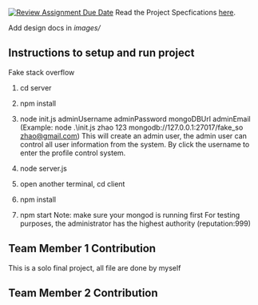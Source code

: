 [![Review Assignment Due Date](https://classroom.github.com/assets/deadline-readme-button-24ddc0f5d75046c5622901739e7c5dd533143b0c8e959d652212380cedb1ea36.svg)](https://classroom.github.com/a/yUJWOw2_)
Read the Project Specfications [here](https://docs.google.com/document/d/1zZjNk9cbNLz0mp_-YtyZxhMzUph97fVgCkSE4u2k5EA/edit?usp=sharing).

Add design docs in *images/*

## Instructions to setup and run project
Fake stack overflow
1. cd server
2. npm install
3. node init.js adminUsername adminPassword mongoDBUrl adminEmail 
   (Example: node .\init.js zhao 123 mongodb://127.0.0.1:27017/fake_so zhao@gmail.com) 
   This will create an admin user, the admin user can control all user information from the system. By click the username to enter the profile control system.

4. node server.js
5. open another terminal, cd client
6. npm install
7. npm start
Note: make sure your mongod is running first
For testing purposes, the administrator has the highest authority (reputation:999)

## Team Member 1 Contribution

This is a solo final project, all file are done by myself

## Team Member 2 Contribution
